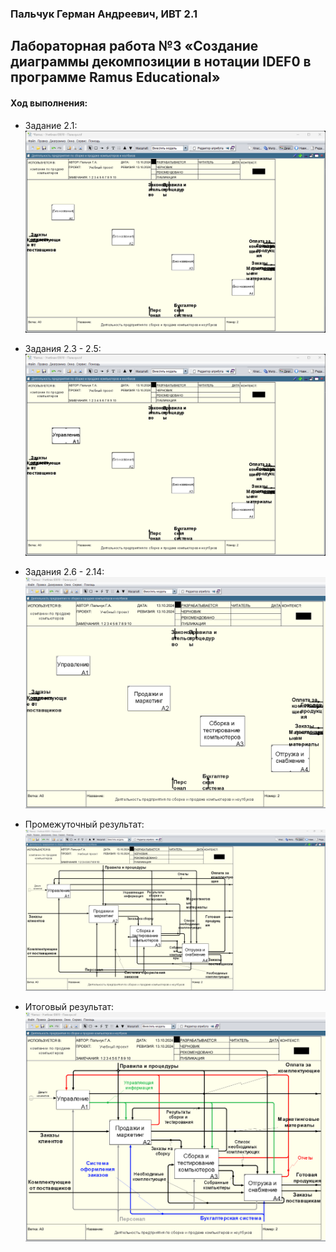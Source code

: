 ### Пальчук Герман Андреевич, ИВТ 2.1

## Лабораторная работа №3 «Создание диаграммы декомпозиции в нотации IDEF0 в программе Ramus Educational»

#### Ход выполнения:

- Задание 2.1:
![](photos/2.1.png)

- Задания 2.3 - 2.5:
![](photos/2.3-2.5.png)

- Задания 2.6 - 2.14:
![](photos/2.6-2.14.png)

- Промежуточный результат:
![](photos/prefinal.png)

- Итоговый результат:
![](photos/final.png)